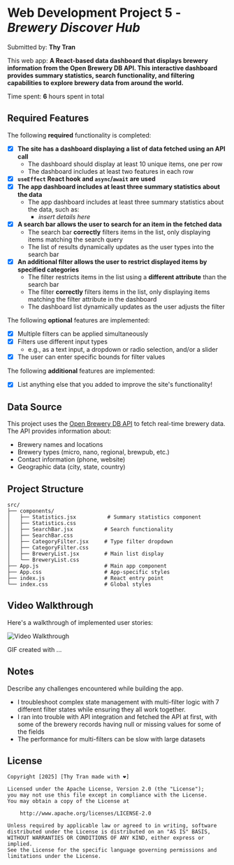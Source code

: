 # Web Development Project 5 - *Brewery Discover Hub*

Submitted by: **Thy Tran**

This web app: **A React-based data dashboard that displays brewery information from the Open Brewery DB API. This interactive dashboard provides summary statistics, search functionality, and filtering capabilities to explore brewery data from around the world.**

Time spent: **6** hours spent in total

## Required Features

The following **required** functionality is completed:

- [X] **The site has a dashboard displaying a list of data fetched using an API call**
  - The dashboard should display at least 10 unique items, one per row
  - The dashboard includes at least two features in each row
- [X] **`useEffect` React hook and `async`/`await` are used**
- [X] **The app dashboard includes at least three summary statistics about the data** 
  - The app dashboard includes at least three summary statistics about the data, such as:
    - *insert details here*
- [X] **A search bar allows the user to search for an item in the fetched data**
  - The search bar **correctly** filters items in the list, only displaying items matching the search query
  - The list of results dynamically updates as the user types into the search bar
- [X] **An additional filter allows the user to restrict displayed items by specified categories**
  - The filter restricts items in the list using a **different attribute** than the search bar 
  - The filter **correctly** filters items in the list, only displaying items matching the filter attribute in the dashboard
  - The dashboard list dynamically updates as the user adjusts the filter

The following **optional** features are implemented:

- [X] Multiple filters can be applied simultaneously
- [X] Filters use different input types
  - e.g., as a text input, a dropdown or radio selection, and/or a slider
- [X] The user can enter specific bounds for filter values

The following **additional** features are implemented:

* [X] List anything else that you added to improve the site's functionality!


## Data Source

This project uses the [Open Brewery DB API](https://www.openbrewerydb.org/) to fetch real-time brewery data. The API provides information about:
- Brewery names and locations
- Brewery types (micro, nano, regional, brewpub, etc.)
- Contact information (phone, website)
- Geographic data (city, state, country)

## Project Structure

```
src/
├── components/
│   ├── Statistics.jsx          # Summary statistics component
│   ├── Statistics.css
│   ├── SearchBar.jsx          # Search functionality
│   ├── SearchBar.css
│   ├── CategoryFilter.jsx     # Type filter dropdown
│   ├── CategoryFilter.css
│   ├── BreweryList.jsx        # Main list display
│   └── BreweryList.css
├── App.js                     # Main app component
├── App.css                    # App-specific styles
├── index.js                   # React entry point
└── index.css                  # Global styles
```

## Video Walkthrough

Here's a walkthrough of implemented user stories:

<img src='http://i.imgur.com/link/to/your/gif/file.gif' title='Video Walkthrough' width='' alt='Video Walkthrough' />

<!-- Replace this with whatever GIF tool you used! -->
GIF created with ...  
<!-- Recommended tools:
[Kap](https://getkap.co/) for macOS
[ScreenToGif](https://www.screentogif.com/) for Windows
[peek](https://github.com/phw/peek) for Linux. -->

## Notes

Describe any challenges encountered while building the app.
- I troubleshoot complex state management with multi-filter logic with 7 different filter states while ensuring they all work together.
- I ran into trouble with API integration and fetched the API at first, with some of the brewery records having null or missing values for some of the fields 
- The performance for multi-filters can be slow with large datasets

## License

    Copyright [2025] [Thy Tran made with ❤️]

    Licensed under the Apache License, Version 2.0 (the "License");
    you may not use this file except in compliance with the License.
    You may obtain a copy of the License at

        http://www.apache.org/licenses/LICENSE-2.0

    Unless required by applicable law or agreed to in writing, software
    distributed under the License is distributed on an "AS IS" BASIS,
    WITHOUT WARRANTIES OR CONDITIONS OF ANY KIND, either express or implied.
    See the License for the specific language governing permissions and
    limitations under the License.













